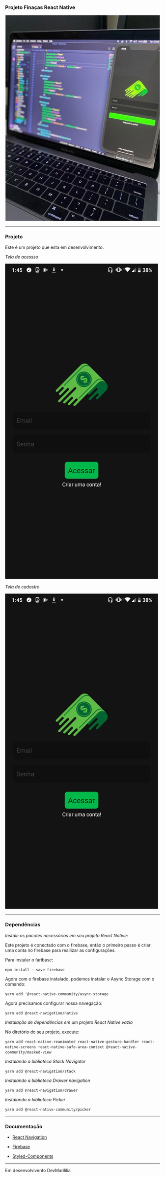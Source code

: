 ### Projeto Finaças React Native

<p aligin="center">
    <img src="./src/assets/capa.jpeg"/>
</p>

---
### Projeto

Este é um projeto que esta em desenvolvimento. 

<p><i>Tela de acessso</i></p>
<p aligin="center">
    <img src="./src/assets/telaAcesso.jpeg"/>
</p>

<p><i>Tela de cadastro</i></p>
<p aligin="center">
    <img src="./src/assets/telaAcesso.jpeg"/>
</p>

---

### Dependências

<p><i>Instale os pacotes necessários em seu projeto React Native:</i></p>

<p>Este projeto é conectado com o firebase, então o primeiro passo é criar uma conta no firebase para realiizar as configurações.</p>

<p>Para instalar o faribase:</p>

``` npm install --save firebase ```

<p>Agora com o firebase instalado, podemos instalar o Async Storage com o comando:</p>

``` yarn add '@react-native-community/async-storage  ```

<p>Agora precisamos configurar nossa navegação:</p>


``` yarn add @react-navigation/native ```

<p><i>Instalação de dependências em um projeto React Native vazio</i></p>
<p>No diretório do seu projeto, execute:</p>
 
 ``` yarn add react-native-reanimated react-native-gesture-handler react-native-screens react-native-safe-area-context @react-native-community/masked-view ```

 <p><i>Instalando a biblioteca Stack Navigator</i></p>

 ``` yarn add @react-navigation/stack ```


<p><i>Instalando a biblioteca Drawer navigation</i></p>

``` yarn add @react-navigation/drawer ```

<p><i>Instalando a biblioteca Picker</i></p>
 
 ``` yarn add @react-native-community/picker ```

---
### Documentação 


-  [React Navigation](https://reactnavigation.org/)


- [Firebase](https://firebase.google.com/)

- [Styled-Components](styled-components.com)

---
Em desenvolvivento DevMarililia
